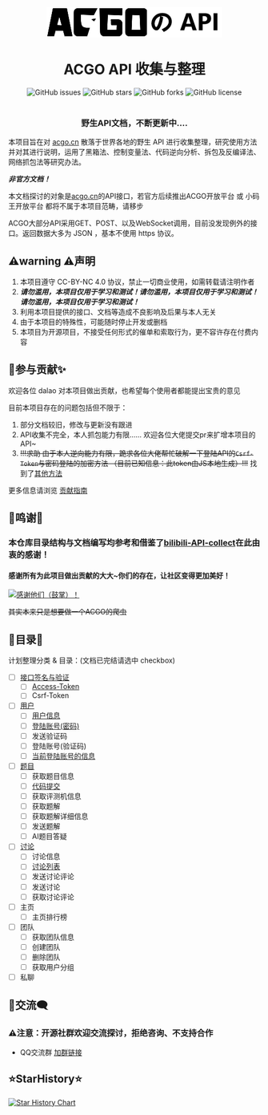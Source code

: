 <p align="center">
    <img src="./assets/img/logo.png" width="350" height="60" alt="Logo加载不出来（悲）">
</p>

<h1 align="center">ACGO API 收集与整理</h1>
<p align="center" class="shields">
    <a href="https://github.com/xiaosuyyds/ACGO-API-collect/issues" style="text-decoration:none">
        <img src="https://img.shields.io/github/issues/xiaosuyyds/ACGO-API-collect.svg?color=lightrey&style=for-the-badge" alt="GitHub issues"/>
    </a>
    <a href="https://github.com/xiaosuyyds/ACGO-API-collect/stargazers" style="text-decoration:none" >
        <img src="https://img.shields.io/github/stars/xiaosuyyds/ACGO-API-collect.svg?color=lightrey&style=for-the-badge" alt="GitHub stars"/>
    </a>
    <a href="https://github.com/xiaosuyyds/ACGO-API-collect/network" style="text-decoration:none" >
        <img src="https://img.shields.io/github/forks/xiaosuyyds/ACGO-API-collect.svg?color=lightrey&style=for-the-badge" alt="GitHub forks"/>
    </a>
    <a href="https://github.com/xiaosuyyds/ACGO-API-collect/blob/master/LICENSE" style="text-decoration:none" >
        <img src="https://img.shields.io/badge/License-CC%20BY--NC%204.0-lightgrey.svg?color=lightrey&style=for-the-badge" alt="GitHub license"/>
    </a>
    <br>
    <a href="https://github.com/xiaosuyyds/ACGO-API-collect">
        <img src="https://counter.seku.su/cmoe?name=acgoapi&theme=rule34" alt=""/>
    </a>
</p>


<h3 align="center">野生API文档，不断更新中....</h3>

本项目旨在对 [acgo.cn](https://www.acgo.cn/) 散落于世界各地的野生 API 进行收集整理，研究使用方法并对其进行说明，运用了黑箱法、控制变量法、代码逆向分析、拆包及反编译法、网络抓包法等研究办法。

***非官方文档！***

本文档探讨的对象是[acgo.cn](https://www.acgo.cn/)的API接口，若官方后续推出ACGO开放平台 或 小码王开放平台 都将不属于本项目范畴，请移步

ACGO大部分API采用GET、POST、以及WebSocket调用，目前没发现例外的接口。返回数据大多为 JSON ，基本不使用 https 协议。

## ⚠️️warning ⚠️声明

1. 本项目遵守 CC-BY-NC 4.0 协议，禁止一切商业使用，如需转载请注明作者
2. ***请勿滥用，本项目仅用于学习和测试！请勿滥用，本项目仅用于学习和测试！请勿滥用，本项目仅用于学习和测试！***
3. 利用本项目提供的接口、文档等造成不良影响及后果与本人无关
4. 由于本项目的特殊性，可能随时停止开发或删档
5. 本项目为开源项目，不接受任何形式的催单和索取行为，更不容许存在付费内容

## 🎉参与贡献✨

欢迎各位 dalao 对本项目做出贡献，也希望每个使用者都能提出宝贵的意见

目前本项目存在的问题包括但不限于：

1. 部分文档较旧，修改与更新没有跟进
2. API收集不完全，本人抓包能力有限…… 欢迎各位大佬提交pr来扩增本项目的API~
3. ~~!!!求助 由于本人逆向能力有限，跪求各位大佬帮忙破解一下登陆API的`Csrf-Token`与密码登陆的加密方法 （目前已知信息：此token由JS本地生成）!!!~~ 找到了[其他方法](/docs/sgin/access-token.md)

更多信息请浏览 [贡献指南](CONTRIBUTING.md)

## 🌼鸣谢🌼

### 本仓库目录结构与文档编写均参考和借鉴了[bilibili-API-collect](https://github.com/SocialSisterYi/bilibili-API-collect)在此由衷的感谢！
#### 感谢所有为此项目做出贡献的大大~你们的存在，让社区变得更加美好！
<a href="https://github.com/xiaosuyyds/ACGO-API-collect/graphs/contributors">
  <img src="https://contrib.rocks/image?repo=xiaosuyyds/ACGO-API-collect&max=999" alt=感谢他们（鼓掌）！>
</a>

~~其实本来只是想要做一个ACGO的爬虫~~

## 🍴目录📝

计划整理分类 & 目录：(文档已完结请选中 checkbox)
- [ ] [接口签名与验证](docs/sgin)
  - [ ] [Access-Token](docs/sgin/access-token.md)
  - [ ] Csrf-Token
- [ ] [用户](docs/user)
  - [ ] [用户信息](docs/user/user_info.md)
  - [ ] [登陆账号(密码)](docs/user/login_password.md)
  - [ ] 发送验证码
  - [ ] 登陆账号(验证码)
  - [ ] [当前登陆账号的信息](docs/user/login_info)
- [ ] [题目](docs/problemset)
  - [ ] 获取题目信息
  - [ ] [代码提交](docs/problemset/submit_code.md)
  - [ ] 获取评测机信息
  - [ ] 获取题解
  - [ ] 获取题解详细信息
  - [ ] 发送题解
  - [ ] AI题目答疑
- [ ] [讨论](docs/discuss)
  - [ ] 讨论信息
  - [ ] [讨论列表](docs/discuss/get_list.md)
  - [ ] 发送讨论评论
  - [ ] 发送讨论
  - [ ] 获取讨论评论
- [ ] 主页
  - [ ] 主页排行榜
- [ ] 团队
  - [ ] 获取团队信息
  - [ ] 创建团队
  - [ ] 删除团队
  - [ ] 获取用户分组
- [ ] 私聊

## 💬交流🗨️

### ⚠️️注意：开源社群欢迎交流探讨，拒绝咨询、不支持合作

- QQ交流群 [加群链接](http://qm.qq.com/cgi-bin/qm/qr?_wv=1027&k=m7l22Rbe39Jpoe2MVwZBdR1GNJFCTSGO&authKey=qwwomxgR8Nudz7uVnuEj3R9mphn6%2FEVzMZ%2FviimtZKimuaJjdqsat%2FHbYuuvLNdN&noverify=0&group_code=830159613)

## ⭐StarHistory⭐

[![Star History Chart](https://api.star-history.com/svg?repos=xiaosuyyds/ACGO-API-collect&type=Date)](https://star-history.com/#xiaosuyyds/ACGO-API-collect&Date)
